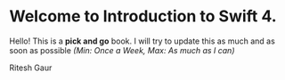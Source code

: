 # **Welcome to Introduction to Swift 4.**

Hello! This is a **pick and go** book. I will try to update this as much and as soon as possible *(Min: Once a Week, Max: As much as I can)*









Ritesh Gaur